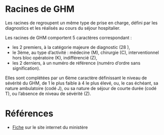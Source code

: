 # Racines de GHM 
<!-- SPDX-License-Identifier: MPL-2.0 -->

Les racines de <link-previewer href="GHM.html" text="GHM" preview-title="GHM - Groupe homogène de malades" preview-text="Un groupe homogène de malades regroupe les prises en charge de même nature médicale et économique et constitue la catégorie élémentaire de classification en MCO. " /> regroupent un même type de prise en charge, défini par les diagnostics et les <link-previewer href="acte_classant.html" text="actes classants" preview-title="Acte classant" preview-text="Un acte classant est un acte médico-technique codé dans le résumé d’unité médicale (RUM de chaque patient hospitalisé, d’après la classification commune des actes médicaux CCAM. " /> réalisés au cours du séjour hospitalier. 

Les racines de GHM comportent 5 caractères correspondant : 
- les 2 premiers, à la catégorie majeure de diagnostic (28 <link-previewer href="CMD.html" text="CMD" preview-title="CMD - Catégorie majeure de diagnostic" preview-text="La classification médico-économique utilisée pour le PMSI en MCO est structurée en 28 catégories majeures de diagnostic (CMD. " />), 
- le 3ème, au type d’activité : médecine (M), chirurgie (C), interventionnel hors bloc opératoire (K), indifférencié (Z), 
- les 2 derniers, à un numéro de référence (numéro d’ordre sans signification). 

Elles sont complétées par un 6ème caractère définissant le niveau de sévérité du GHM, de 1 le plus faible à 4 le plus élevé, ou, le cas échéant, sa nature ambulatoire (codé J), ou sa nature de séjour de courte durée (codé T), ou l’absence de niveau de sévérité (Z).

# Références

- [Fiche](https://solidarites-sante.gouv.fr/professionnels/gerer-un-etablissement-de-sante-medico-social/financement/financement-des-etablissements-de-sante-10795/financement-des-etablissements-de-sante-glossaire/article/les-racines-de-ghm-regroupent-un-meme-type-de) sur le site internet du ministère

